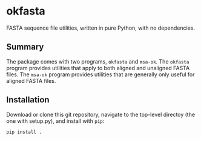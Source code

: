 # okfasta

FASTA sequence file utilities, written in pure Python, with no
dependencies.

## Summary

The package comes with two programs, `okfasta` and `msa-ok`. The
`okfasta` program provides utilities that apply to both aligned and
unaligned FASTA files. The `msa-ok` program provides utilities that
are generally only useful for aligned FASTA files.

## Installation

Download or clone this git repository, navigate to the top-level
directoy (the one with setup.py), and install with `pip`:

```bash
pip install .
```

